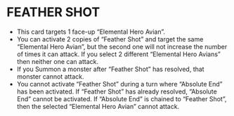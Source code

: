 
# FEATHER SHOT

*   This card targets 1 face-up “Elemental Hero Avian”.
*   You can activate 2 copies of “Feather Shot” and target the same “Elemental Hero Avian”, but the second one will not increase the number of times it can attack. If you select 2 different “Elemental Hero Avians” then neither one can attack.
*   If you Summon a monster after “Feather Shot” has resolved, that monster cannot attack.
*   You cannot activate “Feather Shot” during a turn where “Absolute End” has been activated. If “Feather Shot” has already resolved, “Absolute End” cannot be activated. If “Absolute End” is chained to “Feather Shot”, then the selected “Elemental Hero Avian” cannot attack.

  